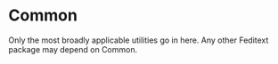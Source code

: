 # Common

Only the most broadly applicable utilities go in here. Any other Feditext package may depend on Common.
